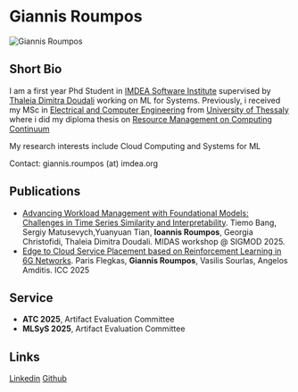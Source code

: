 # Giannis Roumpos

![Giannis Roumpos](https://iroumpos.github.io/index_picture_new.jpg)

## Short Bio 

I am a first year Phd Student in [IMDEA Software Institute](https://software.imdea.org/) supervised by [Thaleia Dimitra Doudali](https://thaleia-dimitradoudali.github.io/) working on ML for Systems.
Previously, i received my MSc in [Electrical and Computer Engineering](https://www.e-ce.uth.gr/) from [University of Thessaly](https://www.uth.gr/en) where i did my diploma thesis on [Resource Management on Computing Continuum]()

My research interests include Cloud Computing and Systems for ML

Contact: giannis.roumpos (at) imdea.org



## Publications

* [Advancing Workload Management with Foundational Models: Challenges in Time Series Similarity and Interpretability](). Tiemo Bang, Sergiy Matusevych,Yuanyuan Tian, **Ioannis Roumpos**, Georgia Christofidi, Thaleia Dimitra Doudali. MIDAS workshop @ SIGMOD 2025.
* [Edge to Cloud Service Placement based on Reinforcement Learning in 6G Networks](). Paris Flegkas, **Giannis Roumpos**, Vasilis Sourlas, Angelos Amditis. ICC 2025



## Service 

* **ATC 2025**, Artifact Evaluation Committee
* **MLSyS 2025**, Artifact Evaluation Committee



## Links
[Linkedin](https://www.linkedin.com/in/giannis-roumpos-28a607198/)
[Github](https://github.com/iroumpos/)
